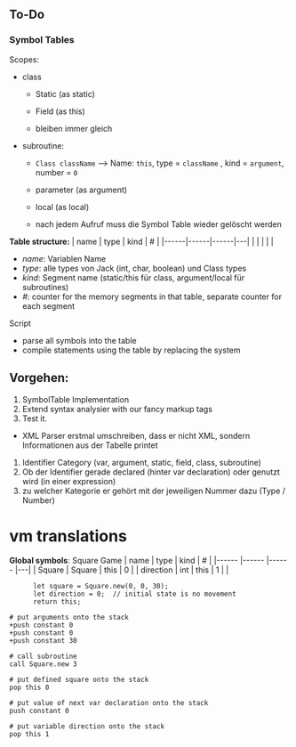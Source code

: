 ## To-Do

### Symbol Tables
Scopes:

- class
    * Static (as static)
    * Field (as this)

    * bleiben immer gleich

- subroutine:
    * `Class className` --> Name: `this`, type = `className` , kind = `argument`, number = `0`
    * parameter (as argument)
    * local (as local)

    * nach jedem Aufruf muss die Symbol Table wieder gelöscht werden

**Table structure:**
| name | type | kind | # |
|------|------|------|---|
|      |      |      |   |
- *name*: Variablen Name 
- *type*: alle types von Jack (int, char, boolean) und Class types
- *kind*: Segment name (static/this für class, argument/local für subroutines) 
- *#*: counter for the memory segments in that table, separate counter for each segment


Script
- parse all symbols into the table
- compile statements using the table by replacing the system 
  
## Vorgehen:
1. SymbolTable Implementation
2. Extend syntax analysier with our fancy markup tags
3. Test it.

* XML Parser erstmal umschreiben, dass er nicht XML, sondern Informationen aus der Tabelle printet

1. Identifier Category (var, argument, static, field, class, subroutine)
2. Ob der Identifier gerade declared (hinter var declaration) oder genutzt wird (in einer expression)
3. zu welcher Kategorie er gehört mit der jeweiligen Nummer dazu (Type / Number)

# vm translations
**Global symbols**: Square Game
| name       | type       | kind     | # |
|------      |------      |------    |---|
|   Square   |   Square   |   this   | 0 |
| direction  | int        | this     | 1 |
| 

```pyhton
      let square = Square.new(0, 0, 30);
      let direction = 0;  // initial state is no movement
      return this;
```
```
# put arguments onto the stack
+push constant 0
+push constant 0
+push constant 30

# call subroutine
call Square.new 3

# put defined square onto the stack 
pop this 0

# put value of next var declaration onto the stack
push constant 0

# put variable direction onto the stack
pop this 1
```